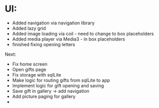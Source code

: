 # UI: 
* Added navigation via navigation library
* Added lazy grid 
* Added image loading via coil - need to change to box placeholders
* Added media player via Media3 - in box placeholders
* finished fixing opening letters

Next: 
* Fix home screen
* Open gifts page
* Fix storage with sqlLite
* Make logic for routing gifts from sqlLite to app
* Implement logic for gift opening and saving 
* Save gift in gallery -> add navigation 
* Add picture paging for gallery
* 